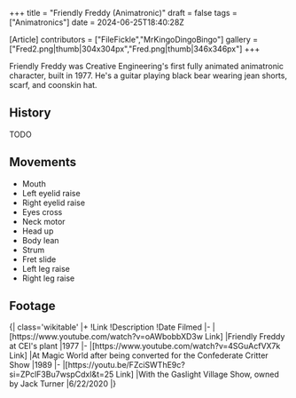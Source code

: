 +++
title = "Friendly Freddy (Animatronic)"
draft = false
tags = ["Animatronics"]
date = 2024-06-25T18:40:28Z

[Article]
contributors = ["FileFickle","MrKingoDingoBingo"]
gallery = ["Fred2.png|thumb|304x304px","Fred.png|thumb|346x346px"]
+++


Friendly Freddy was Creative Engineering's first fully animated animatronic character, built in 1977. He's a guitar playing black bear wearing jean shorts, scarf, and coonskin hat.

<h2> History </h2>
TODO

<h2> Movements </h2>

* Mouth
* Left eyelid raise
* Right eyelid raise
* Eyes cross
* Neck motor
* Head up
* Body lean
* Strum
* Fret slide
* Left leg raise
* Right leg raise






<h2> Footage </h2>
{| class='wikitable'
|+
!Link
!Description
!Date Filmed
|-
|[https://www.youtube.com/watch?v=oAWbobbXD3w Link]
|Friendly Freddy at CEI's plant
|1977
|-
|[https://www.youtube.com/watch?v=4SGuAcfVX7k Link]
|At Magic World after being converted for the Confederate Critter Show
|1989
|-
|[https://youtu.be/FZciSWThE9c?si=ZPclF3Bu7wspCdxl&t=25 Link]
|With the Gaslight Village Show, owned by Jack Turner
|6/22/2020
|}